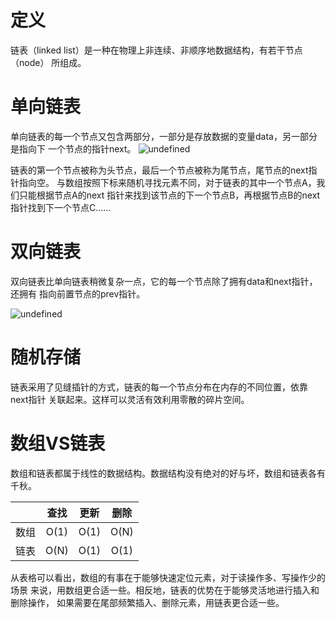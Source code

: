 # 定义
链表（linked list）是一种在物理上非连续、非顺序地数据结构，有若干节点（node）
所组成。

# 单向链表
单向链表的每一个节点又包含两部分，一部分是存放数据的变量data，另一部分是指向下
一个节点的指针next。
![undefined](http://ww1.sinaimg.cn/large/006Vpl27gy1g9iqizu9k7j30mc02umwz.jpg)

链表的第一个节点被称为头节点，最后一个节点被称为尾节点，尾节点的next指针指向空。
与数组按照下标来随机寻找元素不同，对于链表的其中一个节点A，我们只能根据节点A的next
指针来找到该节点的下一个节点B，再根据节点B的next指针找到下一个节点C……

# 双向链表
双向链表比单向链表稍微复杂一点，它的每一个节点除了拥有data和next指针，还拥有
指向前置节点的prev指针。

![undefined](http://ww1.sinaimg.cn/large/006Vpl27gy1g9iqj9ov1ej30nh042dfp.jpg)

# 随机存储
链表采用了见缝插针的方式，链表的每一个节点分布在内存的不同位置，依靠next指针
关联起来。这样可以灵活有效利用零散的碎片空间。

# 数组VS链表
数组和链表都属于线性的数据结构。数据结构没有绝对的好与坏，数组和链表各有千秋。

|      | 查找 | 更新 | 删除 |
| :--: | :--: | :--: | :--: |
| 数组 | O(1) | O(1) | O(N) |
| 链表 | O(N) | O(1) | O(1) |

从表格可以看出，数组的有事在于能够快速定位元素，对于读操作多、写操作少的场景
来说，用数组更合适一些。相反地，链表的优势在于能够灵活地进行插入和删除操作，
如果需要在尾部频繁插入、删除元素，用链表更合适一些。

